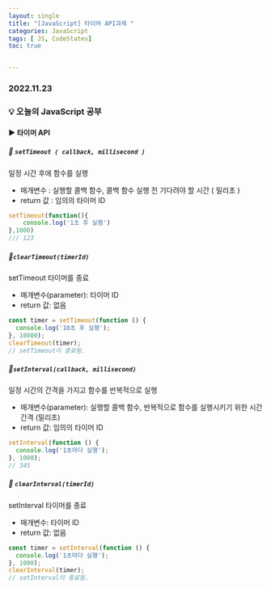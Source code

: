 ```yaml
---
layout: single
title: "[JavaScript] 타이머 API과제 "
categories: JavaScript
tags: [ JS, CodeStates]
toc: true


---
```


### 2022.11.23

### 💡  오늘의 JavaScript 공부 

#### ▶️ 타이머 API

##### 📌 `setTimeout ( callback, millisecond )`

일정 시간 후에 함수를 실행 

* 매개변수 : 실행할 콜백 함수, 콜백 함수 실행 전 기다려야 할 시간 ( 밀리초 )
* return 값 : 임의의 타이머 ID

```js
setTimeout(function(){
    console.log('1초 후 실행')
},1000)
/// 123
```

##### 📌`clearTimeout(timerId)`

setTimeout 타이머를 종료

- 매개변수(parameter): 타이머 ID
- return 값: 없음

```js
const timer = setTimeout(function () {
  console.log('10초 후 실행');
}, 10000);
clearTimeout(timer);
// setTimeout이 종료됨.
```

##### 📌`setInterval(callback, millisecond)`

일정 시간의 간격을 가지고 함수를 반복적으로 실행

- 매개변수(parameter): 실행할 콜백 함수, 반복적으로 함수를 실행시키기 위한 시간 간격 (밀리초)
- return 값: 임의의 타이머 ID

```js
setInterval(function () {
  console.log('1초마다 실행');
}, 1000);
// 345
```

##### 📌 `clearInterval(timerId)`

setInterval 타이머를 종료

- 매개변수: 타이머 ID
- return 값: 없음

```js
const timer = setInterval(function () {
  console.log('1초마다 실행');
}, 1000);
clearInterval(timer);
// setInterval이 종료됨.
```

